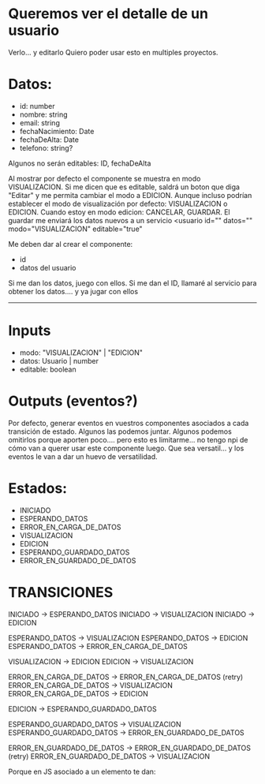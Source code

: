 # Queremos ver el detalle de un usuario

Verlo... y editarlo
Quiero poder usar esto en multiples proyectos.

# Datos:

- id: number
- nombre: string
- email: string
- fechaNacimiento: Date
- fechaDeAlta: Date
- telefono: string?

Algunos no serán editables:
    ID, fechaDeAlta


Al mostrar por defecto el componente se muestra en modo VISUALIZACION.
Si me dicen que es editable, saldrá un boton que diga "Editar" y me permita cambiar el modo a EDICION.
Aunque incluso podrían establecer el modo de visualización por defecto: VISUALIZACION o EDICION.
Cuando estoy en modo edicion: CANCELAR, GUARDAR.
El guardar me enviará los datos nuevos a un servicio
<usuario 
    id=""
    datos=""
    modo="VISUALIZACION"
    editable="true"
>

Me deben dar al crear el componente:
- id
- datos del usuario

Si me dan los datos, juego con ellos.
Si me dan el ID, llamaré al servicio para obtener los datos.... y ya jugar con ellos

---
# Inputs

- modo: "VISUALIZACION" | "EDICION"
- datos: Usuario | number
- editable: boolean

# Outputs (eventos?)

Por defecto, generar eventos en vuestros componentes asociados a cada transición de estado.
Algunos las podemos juntar.
Algunos podemos omitirlos porque aporten poco.... pero esto es limitarme... no tengo npi de cómo van a querer usar este componente luego. Que sea versatil... y los eventos le van a dar un huevo de versatilidad.

# Estados:

- INICIADO
- ESPERANDO_DATOS
- ERROR_EN_CARGA_DE_DATOS
- VISUALIZACION
- EDICION
- ESPERANDO_GUARDADO_DATOS
- ERROR_EN_GUARDADO_DE_DATOS

# TRANSICIONES

INICIADO -> ESPERANDO_DATOS
INICIADO -> VISUALIZACION
INICIADO -> EDICION

ESPERANDO_DATOS -> VISUALIZACION
ESPERANDO_DATOS -> EDICION
ESPERANDO_DATOS -> ERROR_EN_CARGA_DE_DATOS

VISUALIZACION -> EDICION
EDICION -> VISUALIZACION

ERROR_EN_CARGA_DE_DATOS -> ERROR_EN_CARGA_DE_DATOS (retry)
ERROR_EN_CARGA_DE_DATOS -> VISUALIZACION
ERROR_EN_CARGA_DE_DATOS -> EDICION

EDICION -> ESPERANDO_GUARDADO_DATOS

ESPERANDO_GUARDADO_DATOS -> VISUALIZACION
ESPERANDO_GUARDADO_DATOS -> ERROR_EN_GUARDADO_DE_DATOS

ERROR_EN_GUARDADO_DE_DATOS -> ERROR_EN_GUARDADO_DE_DATOS (retry)
ERROR_EN_GUARDADO_DE_DATOS -> VISUALIZACION


Porque en JS asociado a un elemento te dan:

